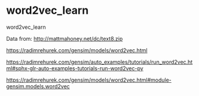 # word2vec_learn
word2vec_learn

Data from: http://mattmahoney.net/dc/text8.zip

https://radimrehurek.com/gensim/models/word2vec.html

https://radimrehurek.com/gensim/auto_examples/tutorials/run_word2vec.html#sphx-glr-auto-examples-tutorials-run-word2vec-py

https://radimrehurek.com/gensim/models/word2vec.html#module-gensim.models.word2vec

